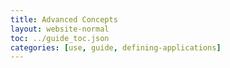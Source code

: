 ```yaml
---
title: Advanced Concepts
layout: website-normal
toc: ../guide_toc.json
categories: [use, guide, defining-applications]
---
```









